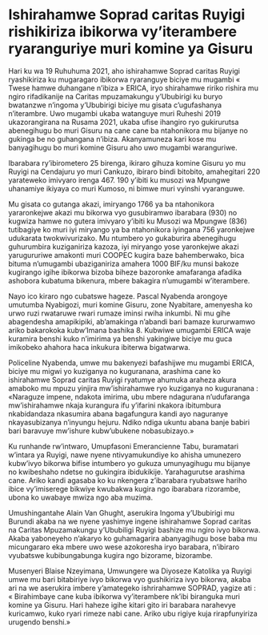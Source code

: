 # Ishirahamwe Soprad caritas Ruyigi rishikiriza ibikorwa vy’iterambere ryaranguriye muri komine ya Gisuru

Hari ku wa 19 Ruhuhuma 2021, aho ishirahamwe Soprad caritas Ruyigi ryashikiriza ku mugaragaro ibikorwa ryaranguye biciye mu mugambi « Twese hamwe duhangane n’ibiza » ERICA, iryo shirahamwe ririko rishira mu ngiro rifadikanije na Caritas mpuzamakungu y’Ububirigi ku buryo bwatanzwe n’ingoma y’Ububirigi biciye mu gisata c’ugufashanya n’iterambre. Uwo mugambi ukaba watanguye muri Ruheshi 2019 ukazorangirana na Rusama 2021, ukaba ufise ihangiro ryo gukirurutsa abenegihugu bo muri Gisuru na cane cane ba ntahonikora mu bijanye no gukinga be no guhangana n’ibiza. Akanyamuneza kari kose mu banyagihugu bo muri komine Gisuru aho uwo mugambi waranguriwe.

Ibarabara ry’ibirometero 25 birenga, ikiraro gihuza komine Gisuru yo mu Ruyigi na Cendajuru yo muri Cankuzo, ibiraro bindi bitobito, amahegitari 220 yarateweko imivyaro irenga 467. 190 y’ibiti ku musozi wa Mpungwe uhanamiye ikiyaya co muri Kumoso, ni bimwe muri vyinshi vyaranguwe.

Mu gisata co gutanga akazi, imiryango 1766 ya ba ntahonikora yararonkejwe akazi mu bikorwa vyo gusubiramwo ibarabara (930) no kugwiza hamwe no gutera imivyaro y’ibiti ku Musozi wa Mpungwe (836) tutibagiye ko muri iyi miryango ya ba ntahonikora iyingana 756 yaronkejwe udukarata twokwivurizako. Mu ntumbero yo gukaburira abenegihugu guhurumbira kuziganiriza kazoza, iyi miryango yose yaronkejwe akazi yarugururiwe amakonti muri COOPEC kugira baze bahemberwako, bica bituma n’umugambi ubaziganiriza amahera 1000 BIF/ku munsi bakoze kugirango igihe ibikorwa bizoba biheze bazoronke amafaranga afadika ashobora kubatuma bikenura, mbere bakagira n’umugambi w’iterambere.

Nayo ico kiraro ngo cubatswe hageze. Pascal Nyabenda arongoye umutumba Nyabigozi, muri komine Gisuru, zone Nyabitare, amenyesha ko urwo ruzi rwataruwe rwari rumaze iminsi rwiha inkumbi. Ni mu gihe abagendesha amapikipiki, ab’amakinga n’abandi bari bamaze kururwamwo ariko bakarokoka kubw’Imana bashika 8. Kubwiwe umugambi ERICA waje kuramira benshi kuko n’imirima ya benshi yakingiwe biciye mu guca imikobeko ahahora haca inkukura ibiterwa bigatwarwa.

Policeline Nyabenda, umwe mu bakenyezi bafashijwe mu mugambi ERICA, biciye mu migwi yo kuziganya no kuguranana, arashima cane ko ishirahamwe Soprad caritas Ruyigi ryatumye ahumuka araheza akura amaboko mu mpuzu yinjira mw’ishirahamwe ryo kuziganya no kuguranana : «Naraguze impene, ndakota imirima, ubu mbere ndagurana n’udufaranga mw’ishirahamwe nkaja kurangura ifu y’ifarini nkakora ibitumbura nkabidandaza nkasumira abana bagafungura kandi ayo naguranye nkayasubizanya n’inyungu hejuru. Ndiko ndiga ukuntu abana banje babiri bari baravuye mw’ishure kubw’ubukene nobasubizayo.»

Ku runhande rw’intwaro, Umupfasoni Emerancienne Tabu, buramatari w’intara ya Ruyigi, nawe nyene ntivyamukundiye ko ahisha umunezero kubw’ivyo bikorwa bifise intumbero yo gukuza umunyagihugu mu bijanye no kwibeshaho ndetse no gukingira ibidukikije. Yarahagurutse arashima cane. Ariko kandi agasaba ko ku nkengera z’ibarabara ryubatswe hariho ibice vy’imiserege bikwiye kwubakwa kugira ngo ibarabara rizorambe, ubona ko uwabaye mwiza ngo aba muzima.

Umushingantahe Alain Van Ghught, aserukira Ingoma y’Ububirigi mu Burundi akaba na we nyene yashimye ingene ishirahamwe Soprad caritas na Caritas Mpuzamakungu y’Ububiligi Ruyigi bashize mu ngiro ivyo bikorwa. Akaba yaboneyeho n’akaryo ko guhamagarira abanyagihugu bose baba mu micungararo eka mbere uwo wese azokoresha iryo barabara, n’ibiraro vyubatswe kubibungabunga kugira ngo bizorame, bizorambe.

Musenyeri Blaise Nzeyimana, Umwungere wa Diyoseze Katolika ya Ruyigi umwe mu bari bitabiriye ivyo bikorwa vyo gushikiriza ivyo bikorwa, akaba ari na we aserukira imbere y’amategeko ishrirahamwe SOPRAD, yagize ati : « Birahimbaye cane kuba ibikorwa vy’iterambere nk’ibi biranguka muri komine ya Gisuru. Hari haheze igihe kitari gito iri barabara narahevye kuricamwo, kuko ryari rimeze nabi cane. Ariko ubu rigiye kuja rirapfunyiriza urugendo benshi.»